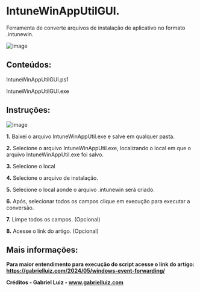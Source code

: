 # IntuneWinAppUtilGUI.
Ferramenta de converte arquivos de instalação de aplicativo no formato .intunewin.

![image](https://github.com/user-attachments/assets/99cb17f2-dd65-4481-95f8-c7a423d22ef9)


## **Conteúdos:**

IntuneWinAppUtilGUI.ps1

IntuneWinAppUtilGUI.exe


## **Instruções:**

![image](https://github.com/user-attachments/assets/1934a679-ac4b-4d47-b768-37e012bf858b)

 **1.** Baixei o arquivo IntuneWinAppUtil.exe e salve em qualquer pasta.

 **2.**  Selecione o arquivo IntuneWinAppUtil.exe, localizando o local em que o arquivo IntuneWinAppUtil.exe foi salvo.

 **3.** Selecione o local

 **4.** Selecione o arquivo de instalação.

 **5.** Selecione o local aonde o arquivo .intunewin será criado.

 **6.** Após, selecionar todos os campos clique em execução para executar a conversão.

 **7.** Limpe todos os campos. (Opcional)
 
 **8.** Acesse o link do artigo. (Opcional)

   
## **Mais informações:**

**Para maior entendimento para execução do script acesse o link do artigo: https://gabrielluiz.com/2024/05/windows-event-forwarding/**

**Créditos - Gabriel Luiz - www.gabrielluiz.com**


